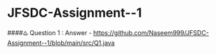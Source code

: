 # JFSDC-Assignment--1


####♨️ Question 1 : Answer - https://github.com/Naseem999/JFSDC-Assignment--1/blob/main/src/Q1.java

